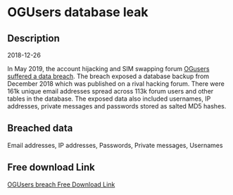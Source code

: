 # OGUsers database leak

## Description

2018-12-26

In May 2019, the account hijacking and SIM swapping forum <a href="https://krebsonsecurity.com/2019/05/account-hijacking-forum-ogusers-hacked/" target="_blank" rel="noopener">OGusers suffered a data breach</a>. The breach exposed a database backup from December 2018 which was published on a rival hacking forum. There were 161k unique email addresses spread across 113k forum users and other tables in the database. The exposed data also included usernames, IP addresses, private messages and passwords stored as salted MD5 hashes.

## Breached data

Email addresses, IP addresses, Passwords, Private messages, Usernames

## Free download Link

[OGUsers breach Free Download Link](https://tinyurl.com/2b2k277t)